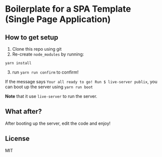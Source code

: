 # Boilerplate for a SPA Template (Single Page Application)

## How to get setup

1. Clone this repo using git
2. Re-create ```node_modules``` by running:
```shell
yarn install
```
3. run ```yarn run confirm``` to confirm!

If the message says ```Your all ready to go! Run $ live-server publix```, you can boot up the server using ```yarn run boot```

**Note** that it use ```live-server``` to run the server.

## What after?

After booting up the server, edit the code and enjoy!

## License

MIT